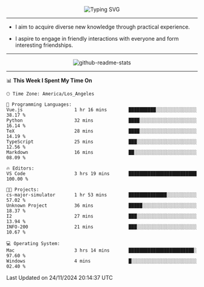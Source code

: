 <p align="center">
  <img src="https://readme-typing-svg.demolab.com?font=Fira+Code&weight=500&size=32&duration=2500&pause=1600&center=true&vCenter=true&random=false&width=1024&height=64&lines=Hi+there+%F0%9F%91%8B;I'm+delighted+you+could+make+it+here+%F0%9F%8E%89;I'm+Harry%2C+a+college+student+still+finding+my+way" alt="Typing SVG" />
</p>


---


- I aim to acquire diverse new knowledge through practical experience.

- I aspire to engage in friendly interactions with everyone and form interesting friendships.


---


<p align="center">
  <img src="https://github-readme-stats.vercel.app/api?username=Harry-Jing&show_icons=true" alt="github-readme-stats"/>
</p>


---

<!--START_SECTION:waka-->
📊 **This Week I Spent My Time On** 

```text
🕑︎ Time Zone: America/Los_Angeles

💬 Programming Languages: 
Vue.js                   1 hr 16 mins        ██████████░░░░░░░░░░░░░░░   38.17 % 
Python                   32 mins             ████░░░░░░░░░░░░░░░░░░░░░   16.14 % 
TeX                      28 mins             ████░░░░░░░░░░░░░░░░░░░░░   14.19 % 
TypeScript               25 mins             ███░░░░░░░░░░░░░░░░░░░░░░   12.56 % 
Markdown                 16 mins             ██░░░░░░░░░░░░░░░░░░░░░░░   08.09 % 

🔥 Editors: 
VS Code                  3 hrs 19 mins       █████████████████████████   100.00 % 

🐱‍💻 Projects: 
cs-major-simulator       1 hr 53 mins        ██████████████░░░░░░░░░░░   57.02 % 
Unknown Project          36 mins             █████░░░░░░░░░░░░░░░░░░░░   18.37 % 
I2                       27 mins             ███░░░░░░░░░░░░░░░░░░░░░░   13.94 % 
INFO-200                 21 mins             ███░░░░░░░░░░░░░░░░░░░░░░   10.67 % 

💻 Operating System: 
Mac                      3 hrs 14 mins       ████████████████████████░   97.60 % 
Windows                  4 mins              █░░░░░░░░░░░░░░░░░░░░░░░░   02.40 % 
```


 Last Updated on 24/11/2024 20:14:37 UTC
<!--END_SECTION:waka-->

